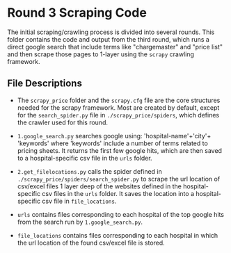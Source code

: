 # Round 3 Scraping Code

The initial scraping/crawling process is divided into several rounds. This folder contains the code and output from the third round, which runs a direct google search that include terms like "chargemaster" and "price list" and then scrape those pages to 1-layer using the `scrapy` crawling framework.

## File Descriptions
- The `scrapy_price` folder and the `scrapy.cfg` file are the core structures needed for the scrapy framework. Most are created by default, except for the `search_spider.py` file in `./scrapy_price/spiders`, which defines the crawler used for this round.

- `1.google_search.py` searches google using: 'hospital-name'+'city'+ 'keywords' where 'keywords' include a number of terms related to pricing sheets. It returns the first few google hits, which are then saved to a hospital-specific csv file in the `urls` folder.

- `2.get_filelocations.py` calls the spider defined in `./scrapy_price/spiders/search_spider.py` to scrape the url location of csv/excel files 1 layer deep of the websites defined in the hospital-specific csv files in the `urls` folder. It saves the location into a hospital-specific csv file in `file_locations`.

- `urls` contains files corresponding to each hospital of the top google hits from the search run by `1.google_search.py`.

- `file_locations` contains files corresponding to each hospital in which the url location of the found csv/excel file is stored.
